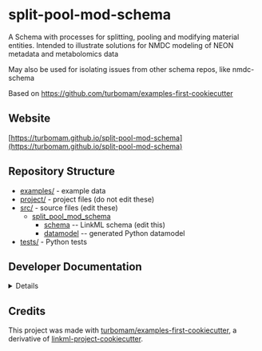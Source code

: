 # split-pool-mod-schema

A Schema with processes for splitting, pooling and modifying material entities. Intended to illustrate solutions for NMDC modeling of NEON metadata and metabolomics data

May also be used for isolating issues from other schema repos, like nmdc-schema

Based on https://github.com/turbomam/examples-first-cookiecutter

## Website

[https://turbomam.github.io/split-pool-mod-schema](https://turbomam.github.io/split-pool-mod-schema)

## Repository Structure

* [examples/](examples/) - example data
* [project/](project/) - project files (do not edit these)
* [src/](src/) - source files (edit these)
  * [split_pool_mod_schema](src/split_pool_mod_schema)
    * [schema](src/split_pool_mod_schema/schema) -- LinkML schema
      (edit this)
    * [datamodel](src/split_pool_mod_schema/datamodel) -- generated
      Python datamodel
* [tests/](tests/) - Python tests

## Developer Documentation

<details>
Use the `make` command to generate project artefacts:

* `make all`: make everything
* `make deploy`: deploys site
</details>

## Credits

This project was made with [turbomam/examples-first-cookiecutter](https://github.com/turbomam/examples-first-cookiecutter), 
a derivative of [linkml-project-cookiecutter](https://github.com/linkml/linkml-project-cookiecutter).

